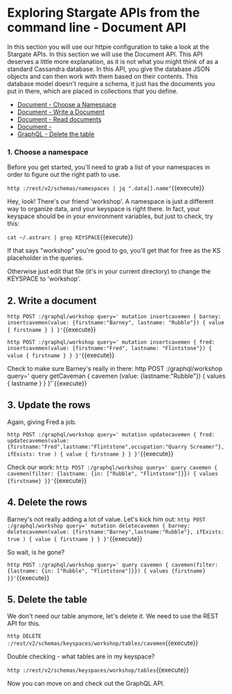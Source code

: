 # Exploring Stargate APIs from the command line - Document API

In this section you will use our httpie configuration to take a look at the Stargate APIs.  In this section we will use the Document API.  This API deserves a little more explanation, as it is not what you might think of as a standard Cassandra database.  In this API, you give the database JSON objects and can then work with them based on their contents.  This database model doesn't require a schema, it just has the documents you put in there, which are placed in collections that you define.

* [Document - Choose a Namespace](#1.-create-a-namespace)
* [Document - Write a Document](#2.-write-a-document)
* [Document - Read documents](#3.-read-documents)
* [Document - ](#4.-delete-the-rows)
* [GraphQL - Delete the table](#5.-delete-the-table)

### 1. Choose a namespace

Before you get started, you'll need to grab a list of your namespaces in order to figure out the right path to use.

`http :/rest/v2/schemas/namespaces | jq ".data[].name"`{{execute}}

Hey, look!  There's our friend 'workshop'.  A namespace is just a different way to organize data, and your keyspace is right there.  In fact, your keyspace should be in your environment variables, but just to check, try this:

`cat ~/.astrarc | grep KEYSPACE`{{execute}}

If that says "workshop" you're good to go, you'll get that for free as the KS placeholder in the queries.

Otherwise just edit that file (it's in your current directory) to change the KEYSPACE to 'workshop'.

## 2. Write a document



`http POST :/graphql/workshop query='
mutation insertcavemen {
  barney: insertcavemen(value: {firstname:"Barney", lastname: "Rubble"}) {
    value {
      firstname
    }
  }
}'`{{execute}}

`http POST :/graphql/workshop query='
mutation insertcavemen {
  fred: insertcavemen(value: {firstname:"Fred", lastname: "Flintstone"}) {
    value {
      firstname
    }
  }
}'`{{execute}}

Check to make sure Barney's really in there:
http POST :/graphql/workshop query='
query getCaveman {
    cavemen (value: {lastname:"Rubble"}) {
      values {
      	lastname
      }
    }
}'`{{execute}}

## 3. Update the rows

Again, giving Fred a job.

`http POST :/graphql/workshop query='
mutation updatecavemen {
  fred: updatecavemen(value: {firstname:"Fred",lastname:"Flintstone",occupation:"Quarry Screamer"}, ifExists: true ) {
    value {
      firstname
    }
  }
}'`{{execute}}

Check our work:
`http POST :/graphql/workshop query='
    query cavemen {
    cavemen(filter: {lastname: {in: ["Rubble", "Flintstone"]}}) {
    values {firstname}
}}'`{{execute}}

## 4. Delete the rows

Barney's not really adding a lot of value.  Let's kick him out:
`http POST :/graphql/workshop query='
mutation deletecavemen {
  barney: deletecavemen(value: {firstname:"Barney",lastname:"Rubble"}, ifExists: true ) {
    value {
      firstname
    }
  }
}'`{{execute}}

So wait, is he gone?

`http POST :/graphql/workshop query='
    query cavemen {
    cavemen(filter: {lastname: {in: ["Rubble", "Flintstone"]}}) {
    values {firstname}
}}'`{{execute}}

## 5. Delete the table

We don't need our table anymore, let's delete it.  We need to use the REST API for this.

`http DELETE :/rest/v2/schemas/keyspaces/workshop/tables/cavemen`{{execute}}

Double checking - what tables are in my keyspace?

`http :/rest/v2/schemas/keyspaces/workshop/tables`{{execute}}

Now you can move on and check out the GraphQL API.